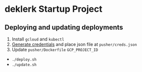 # deklerk Startup Project

## Deploying and updating deployments

1. Install `gcloud` and `kubectl`
1. [Generate credentials](https://cloud.google.com/docs/authentication/getting-started) and place json file at `pusher/creds.json`
1. Update `pusher/Dockerfile` `GCP_PROJECT_ID`

- `./deploy.sh`
- `./update.sh`